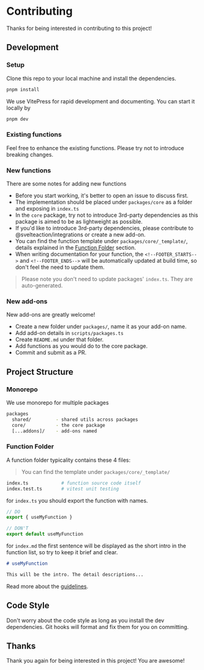 # Contributing

Thanks for being interested in contributing to this project!

## Development

### Setup

Clone this repo to your local machine and install the dependencies.

```bash
pnpm install
```

We use VitePress for rapid development and documenting. You can start it locally by

```bash
pnpm dev
```

### Existing functions

Feel free to enhance the existing functions. Please try not to introduce breaking changes.

### New functions

There are some notes for adding new functions

- Before you start working, it's better to open an issue to discuss first.
- The implementation should be placed under `packages/core` as a folder and exposing in `index.ts`
- In the `core` package, try not to introduce 3rd-party dependencies as this package is aimed to be as lightweight as possible.
- If you'd like to introduce 3rd-party dependencies, please contribute to @svelteaction/integrations or create a new add-on.
- You can find the function template under `packages/core/_template/`, details explained in the [Function Folder](#function-folder) section.
- When writing documentation for your function, the `<!--FOOTER_STARTS-->` and `<!--FOOTER_ENDS-->` will be automatically updated at build time, so don't feel the need to update them.

> Please note you don't need to update packages' `index.ts`. They are auto-generated.

### New add-ons

New add-ons are greatly welcome!

- Create a new folder under `packages/`, name it as your add-on name.
- Add add-on details in `scripts/packages.ts`
- Create `README.md` under that folder.
- Add functions as you would do to the core package.
- Commit and submit as a PR.

## Project Structure

### Monorepo

We use monorepo for multiple packages

```bash
packages
  shared/         - shared utils across packages
  core/           - the core package
  [...addons]/    - add-ons named
```

### Function Folder

A function folder typicality contains these 4 files:

> You can find the template under `packages/core/_template/`

```bash
index.ts            # function source code itself
index.test.ts       # vitest unit testing
```

for `index.ts` you should export the function with names.

```ts
// DO
export { useMyFunction }

// DON'T
export default useMyFunction
```

for `index.md` the first sentence will be displayed as the short intro in the function list, so try to keep it brief and clear.

```md
# useMyFunction

This will be the intro. The detail descriptions...
```

Read more about the [guidelines](https://svelteaction.vercel.app/guidelines).

## Code Style

Don't worry about the code style as long as you install the dev dependencies. Git hooks will format and fix them for you on committing.

## Thanks

Thank you again for being interested in this project! You are awesome!
